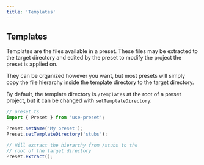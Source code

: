```yaml
---
title: 'Templates'
---
```


## Templates

Templates are the files available in a preset. These files may be extracted to the target directory and edited by the preset to modify the project the preset is applied on.

They can be organized however you want, but most presets will simply copy the file hierarchy inside the template directory to the target directory.

By default, the template directory is `/templates` at the root of a preset project, but it can be changed with `setTemplateDirectory`:

```ts
// preset.ts
import { Preset } from 'use-preset';

Preset.setName('My preset');
Preset.setTemplateDirectory('stubs');

// Will extract the hierarchy from /stubs to the
// root of the target directory
Preset.extract();
```

